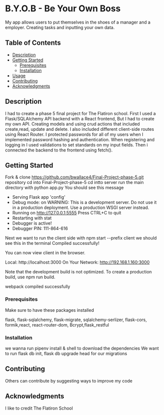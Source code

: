 # B.Y.O.B - Be Your Own Boss

My app allows users to put themselves in the shoes of a manager and a employer. Creating tasks and inputting your own data. 

## Table of Contents
  - [Description](#description)
  - [Getting Started](#getting-started)
    - [Prerequisites](#prerequisites)
    - [Installation](#installation)
  - [Usage](#usage)
  - [Contributing](#contributing)
  - [Acknowledgments](#acknowledgments)

## Description
I had to create a phase 5 final project for The Flatiron school.
First I used a Flask/SQLAlchemy API backend with a React frontend, But I had to create my own API. Creating models and using crud actions that included create,read, update and delete. I also included different client-side routes using React Router. I protected passwords for all of my users when I implemented password hashing and authentication. When registering and logging in I used validations to set standards on my input fields. Then i connected the backend to the frontend using fetch(). 


## Getting Started

Fork & clone https://github.com/bwallace4/Final-Project-phase-5.git repository 
cd into Final-Project-phase-5 
cd intto server 
run the main directory with python app.py
You should see this message 
 * Serving Flask app 'config'
 * Debug mode: on
WARNING: This is a development server. Do not use it in a production deployment. Use a production WSGI server instead.
 * Running on http://127.0.0.1:5555
Press CTRL+C to quit
 * Restarting with stat
 * Debugger is active!
 * Debugger PIN: 111-864-616

Next we want to run the client side with  npm start --prefix client
we should see this in the terminal 
Compiled successfully!

You can now view client in the browser.

  Local:            http://localhost:3000
  On Your Network:  http://192.168.1.160:3000

Note that the development build is not optimized.
To create a production build, use npm run build.

webpack compiled successfully

### Prerequisites

Make sure to have these packages installed

flask, flask-sqlalchemy, flask-migrate, sqlalchemy-serlizer, flask-cors, 
formik,react, react-router-dom, Bcrypt,flask_restful

### Installation

we wanna run pipenv install & shell to download the dependencies 
We want to run flask db init, flask db upgrade head for our migrations 

## Contributing
Others can contribute by suggesting ways to improve my code


## Acknowledgments

I like to credit The Flatiron School
